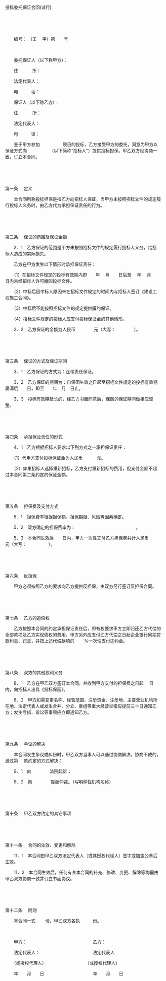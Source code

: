 



投标委托保证合同(试行)



 

　　

　　


 
　　编号： （工　 字）第　　号
 
　　



　　委托保证人（以下称甲方）：

　　住　　　 所：

　　法定代表人：

　　电　　　话：　　

　　保证人（以下称乙方）：

　　住　　　 所：

　　法定代表人：

　　电　　　话：　　

　　鉴于甲方参加　　　　　 项目的投标，乙方接受甲方的委托，同意为甲方以保证方式向　　　　　 （以下简称“招标人”）提供投标担保。甲乙双方经协商一致，订立本合同。

　　

　　

第一条
　定义

　　本合同所称投标担保是指乙方向招标人保证，当甲方未按照招标文件的规定履行投标人义务时，由乙方代为承担保证责任的行为。

　　

　　

第二条
　保证的范围及保证金额

　　2．1　乙方保证的范围是甲方未按照招标文件的规定履行投标人义务，给招标人造成的实际损失。

　　乙方在甲方发生以下情形时承担保证责任：

　　（1）在招标文件规定的投标有效期内即　　年　 月　　日后至　 年　 月　　日内未经招标人许可撤回投标文件。

　　（2）中标后因中标人原因未在招标文件规定的时间内与招标人签订《建设工程施工合同》。

　　（3）中标后不能按照招标文件的规定提供履约保证。

　　（4）招标文件规定的投标人应支付投标保证金的其他情形。

　　2．2　乙方保证的金额为人民币　　　　 元（大写：　　　　 ）。

　　

　　

第三条
　保证的方式及保证期间

　　3．1　乙方保证的方式为：连带责任保证。

　　3．2　乙方保证的期间为：自保函生效之日起至招标文件规定的投标有效期届满后　　日，即至　　年　月　日止。

　　3．3　投标有效期延长的，经乙方书面同意后，保函的保证期间做相应调整。

　　

　　

第四条
　承担保证责任的形式

　　4．1　乙方根据招标人要求以下列方式之一承担保证责任：

　　（1）代甲方支付投标保证金为人民币　　　 元。

　　（2）如果招标人选择重新招标，乙方支付重新招标的费用，但支付金额不超过本合同第二条约定的保证金额。

　　

　　

第五条
　担保费及支付方式

　　5．1　担保费率根据担保额、担保期限、风险等因素确定。

　　5．2　双方确定的担保费率为：　　　　　　　　　　　　　　。

　　5．3　本合同生效后　　日内，甲方一次性支付乙方担保费共计人民币　　　元（大写：　　　　　）。

　　

　　

第六条
　反担保

　　甲方必须按照乙方的要求向乙方提供反担保，由双方另行签订反担保合同。

　　

　　

第七条
　乙方的追偿权

　　乙方按照本合同的约定承担保证责任后，即有权要求甲方立即归还乙方代偿的全部款项及乙方实现债权的费用，甲方另外应支付乙方代偿之日起企业银行同期贷款利息、罚息，并按上述代偿款项的　　 %一次性支付违约金。

　　

　　

第八条
　双方的其他权利义务

　　8．1　乙方在甲乙双方签订本合同，并收到甲方支付的担保费之日起　 日内，向招标人出具《投标保函》。

　　8．2　甲方如需变更名称、经营范围、注册资金、注册地、主要营业机构所在地、法定代表人或发生合并、分立、重组等重大经营举措应提前三十日通知乙方；发生亏损、诉讼等事项应立即通知乙方。

　　

　　

第九条
　争议的解决

　　本合同发生争议或纠纷时，甲乙双方当事人可以通过协商解决，协商不成的，通过第　 款约定的方式解决：

　　9．1　向　　　　 法院起诉；

　　9．2　向　　　　 提起仲裁。（写明仲裁机构名称）

　　

　　

第十条
　甲乙双方约定的其它事项

　　

　　

第十一条
　合同的生效、变更和解除

　　11．1　本合同由甲乙双方法定代表人（或其授权代理人）签字或加盖公章后生效。 

　　11．2　本合同生效后，任何有关本合同的补充、修改、变更、解除等均需由甲乙双方协商一致并订立书面协议。

　　

　　

第十二条
　附则

　　本合同一式　　 份，甲乙双方各执　　　份。　　

　　

　　甲方：　　　　　　　　　　　　　　　 乙方：

　　法定代表人：　　　　　　　　　　　　 法定代表人

　　（或授权代理人）　　　　　　　　　　（或授权代理人）

　　年　　月　　日　　　　　　　　　　　 年　　月　　日